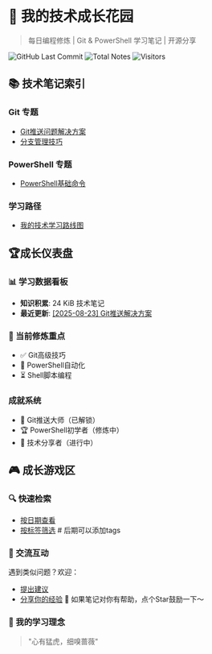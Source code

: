 # 🌱 我的技术成长花园

> 每日编程修炼 | Git & PowerShell 学习笔记 | 开源分享

![GitHub Last Commit](https://img.shields.io/github/last-commit/CrescentFlow/My-Final-Blog)
![Total Notes](https://img.shields.io/badge/笔记数量-8篇-blue)
![Visitors](https://visitor-badge.laobi.icu/badge?page_id=CrescentFlow.My-Final-Blog)

## 📚 技术笔记索引

### Git 专题
- [Git推送问题解决方案](2025-08-23-shell-contacts.md)
- [分支管理技巧](2025-08-21-git-tips.md)

### PowerShell 专题  
- [PowerShell基础命令](2025-08-22-powershell-basic-contacts.md)

### 学习路径
- [我的技术学习路线图](learning-path.md)

## 🏆成长仪表盘

### 📊 学习数据看板
- **知识积累**: 24 KiB 技术笔记
- **最近更新**: [[2025-08-23] Git推送解决方案](2025-08-23-shell-contacts.md)

### 🎯 当前修炼重点
- ✅ Git高级技巧
- 🔄 PowerShell自动化
- ⏳ Shell脚本编程

### 成就系统
- 🌟 Git推送大师（已解锁）
- 🏆 PowerShell初学者（修炼中）
- 🎯 技术分享者（进行中）


## 🎮 成长游戏区

### 🔍 快速检索
- [按日期查看](https://github.com/CrescentFlow/My-Final-Blog/tree/main?sort=committerdate)
- [按标签筛选](#)  # 后期可以添加tags
### 💬 交流互动
遇到类似问题？欢迎：
- [提出建议](https://github.com/CrescentFlow/My-Final-Blog/issues)
- [分享你的经验](#)
🌟 如果笔记对你有帮助，点个Star鼓励一下～
### 🌸 我的学习理念
> "心有猛虎，细嗅蔷薇"
